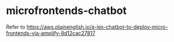 # microfrontends-chatbot

Refer to https://aws.plainenglish.io/a-lex-chatbot-to-deploy-micro-frontends-via-amplify-8d12cac27817
